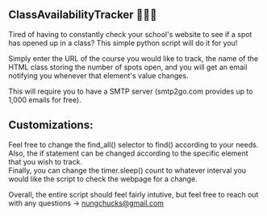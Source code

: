 ## ClassAvailabilityTracker 👩‍🏫🔎
Tired of having to constantly check your school's website to see if a spot has opened up in a class? This simple python script will do it for you! 

Simply enter the URL of the course you would like to track, the name of the HTML class  storing the number of spots open, and you will get an email notifying you whenever that element's value changes. 

This will require you to have a SMTP server (smtp2go.com provides up to 1,000 emails for free). 

## Customizations: 

Feel free to change the find_all() selector to find() according to your needs. 
Also, the if statement can be changed according to the specific element that you wish to track.  
Finally, you can change the timer.sleep() count to whatever interval you would like the script to check the webpage for a change. 

Overall, the entire script should feel fairly intutive, but feel free to reach out with any questions -> nungchucks@gmail.com
